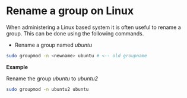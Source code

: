 # Rename a group on Linux

When administering a Linux based system it is often useful to rename a group.  This can be done using the following commands.

- Rename a group named *ubuntu*

```bash
sudo groupmod -n <newname> ubuntu # <-- old groupname
```

**Example**

Rename the group *ubuntu* to *ubuntu2*

```bash
sudo groupmod -n ubuntu2 ubuntu
```
